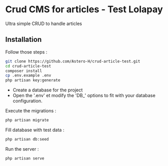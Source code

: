 # Crud CMS for articles - Test Lolapay

Ultra simple CRUD to handle articles

## Installation

Follow those steps :

```bash
git clone https://github.com/Astero-H/crud-article-test.git
cd crud-article-test
composer install
cp .env.example .env
php artisan key:generate

```

- Create a database for the project
- Open the '.env' et modify the 'DB_' options to fit with your database configuration.


Execute the migrations :
```bash
php artisan migrate

```

Fill database with test data :
```bash
php artisan db:seed
```

Run the server : 
```bash
php artisan serve

```

